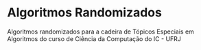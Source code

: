 # Algoritmos Randomizados

Algoritmos randomizados para a cadeira de Tópicos Especiais em Algoritmos do curso de Ciência da Computação do IC - UFRJ
